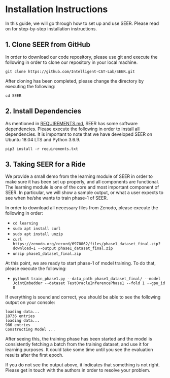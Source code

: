 # Installation Instructions
In this guide, we will go through how to set up and use SEER. Please read on for step-by-step installation instructions.

## 1. Clone SEER from GitHub
In order to download our code repository, please use git and execute the following in order to clone our repository in your local machine.

`git clone https://github.com/Intelligent-CAT-Lab/SEER.git`

After cloning has been completed, please change the directory by executing the following:

`cd SEER`

## 2. Install Dependencies
As mentioned in [REQUIREMENTS.md](REQUIREMENTS.md), SEER has some software dependencies. Please execute the following in order to install all dependencies. It is important to note that we have developed SEER on Ubuntu 18.04 LTS and Python 3.6.9.

`pip3 install -r requirements.txt`

## 3. Taking SEER for a Ride
We provide a small demo from the learning module of SEER in order to make sure it has been set up properly, and all components are functional. The learning module is one of the core and most important component of SEER. In particular, we will show a sample output, or what a user expects to see when he/she wants to train phase-1 of SEER.

In order to download all necessary files from Zenodo, please execute the following in order:

* `cd learning`
* `sudo apt install curl`
* `sudo apt install unzip`
* `curl https://zenodo.org/record/6970062/files/phase1_dataset_final.zip?download=1 --output phase1_dataset_final.zip`
* `unzip phase1_dataset_final.zip`

At this point, we are ready to start phase-1 of model training. To do that, please execute the following:

* `python3 train_phase1.py --data_path phase1_dataset_final/ --model JointEmbedder --dataset TestOracleInferencePhase1 --fold 1 --gpu_id 0`

If everything is sound and correct, you should be able to see the following output on your console:

```
loading data...
18736 entries
loading data...
986 entries
Constructing Model ...
```

After seeing this, the training phase has been started and the model is consistently fetching a batch from the training dataset, and use it for learning purposes. It could take some time until you see the evaluation results after the first epoch.

If you do not see the output above, it indicates that something is not right. Please get in touch with the authors in order to resolve your problem.
